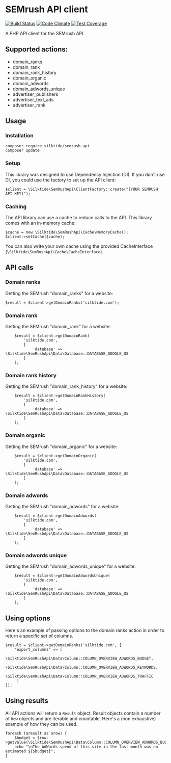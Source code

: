 # SEMrush API client

[![Build Status](https://travis-ci.org/silktide/semrush-api.svg?branch=master)](https://travis-ci.org/silktide/semrush-api)
[![Code Climate](https://codeclimate.com/github/silktide/semrush-api/badges/gpa.svg)](https://codeclimate.com/github/silktide/semrush-api)
[![Test Coverage](https://codeclimate.com/github/silktide/semrush-api/badges/coverage.svg)](https://codeclimate.com/github/silktide/semrush-api)

A PHP API client for the SEMrush API.

## Supported actions:

* domain_ranks
* domain_rank
* domain_rank_history
* domain_organic
* domain_adwords
* domain_adwords_unique
* advertiser_publishers
* advertiser_text_ads
* advertiser_rank

## Usage

### Installation

    composer require silktide/semrush-api
    composer update

### Setup

This library was designed to use Dependency Injection (DI). If you don't use DI, you could use the factory to set up the API client:

    $client = \Silktide\SemRushApi\ClientFactory::create("[YOUR SEMRUSH API KEY]");
    
### Caching

The API library can use a cache to reduce calls to the API.  This library comes with an in-memory cache:
    
    $cache = new \Silktide\SemRushApi\Cache\MemoryCache();
    $client->setCache($cache);
    
You can also write your own cache using the provided CacheInterface (`\Silktide\SemRushApi\Cache\CacheInterface`).
    
## API calls
        
### Domain ranks

Getting the SEMrush "domain_ranks" for a website:

    $result = $client->getDomainRanks('silktide.com');
        
### Domain rank

Getting the SEMrush "domain_rank" for a website:

        $result = $client->getDomainRank(
            'silktide.com', 
            [
                'database' => \Silktide\SemRushApi\Data\Database::DATABASE_GOOGLE_US
            ]
        );
        
### Domain rank history

Getting the SEMrush "domain_rank_history" for a website:

        $result = $client->getDomainRankHistory(
            'silktide.com', 
            [
                'database' => \Silktide\SemRushApi\Data\Database::DATABASE_GOOGLE_US
            ]
        );
        
### Domain organic

Getting the SEMrush "domain_organic" for a website:

        $result = $client->getDomainOrganic(
            'silktide.com', 
            [
                'database' => \Silktide\SemRushApi\Data\Database::DATABASE_GOOGLE_US
            ]
        );
        
### Domain adwords

Getting the SEMrush "domain_adwords" for a website:

        $result = $client->getDomainAdwords(
            'silktide.com', 
            [
                'database' => \Silktide\SemRushApi\Data\Database::DATABASE_GOOGLE_US
            ]
        );
        
### Domain adwords unique

Getting the SEMrush "domain_adwords_unique" for a website:

        $result = $client->getDomainAdwordsUnique(
            'silktide.com', 
            [
                'database' => \Silktide\SemRushApi\Data\Database::DATABASE_GOOGLE_US
            ]
        );
        
## Using options

Here's an example of passing options to the domain ranks action in order to return a specific set of columns.

    $result = $client->getDomainRanks('silktide.com', [
        'export_columns' => [
            \Silktide\SemRushApi\Data\Column::COLUMN_OVERVIEW_ADWORDS_BUDGET,
            \Silktide\SemRushApi\Data\Column::COLUMN_OVERVIEW_ADWORDS_KEYWORDS,
            \Silktide\SemRushApi\Data\Column::COLUMN_OVERVIEW_ADWORDS_TRAFFIC
         ]
    ]);
    
## Using results

All API actions will return a `Result` object.  Result objects contain a number of `Row` objects and are iterable and
countable.  Here's a (non exhaustive) example of how they can be used. 

    foreach ($result as $row) {
        $budget = $row->getValue(\Silktide\SemRushApi\Data\Column::COLUMN_OVERVIEW_ADWORDS_BUDGET);
        echo "\nThe AdWords spend of this site in the last month was an estimated ${$budget}";
    }
